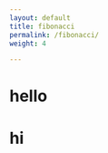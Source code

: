 ```yaml
---
layout: default
title: fibonacci
permalink: /fibonacci/
weight: 4

---
```


<h1>hello</h1>
<h1>hi</h1>